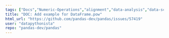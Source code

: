 ```yaml
---
tags: ["Docs","Numeric-Operations","alignment","data-analysis","data-science","flexible","pandas","python"]
title: "DOC: Add example for DataFrame.pow"
html_url: "https://github.com/pandas-dev/pandas/issues/57419"
user: "datapythonista"
repo: "pandas-dev/pandas"
---
```


